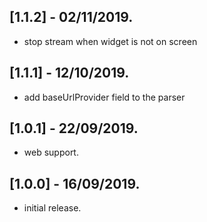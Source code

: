 ## [1.1.2] - 02/11/2019.

* stop stream when widget is not on screen 

## [1.1.1] - 12/10/2019.

* add baseUrlProvider field to the parser 

## [1.0.1] - 22/09/2019.

* web support.

## [1.0.0] - 16/09/2019.

* initial release.
